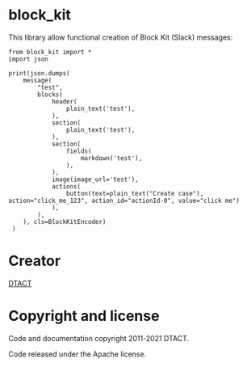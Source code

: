 # block_kit

This library allow functional creation of Block Kit (Slack) messages:

```
from block_kit import *
import json

print(json.dumps(
    message(
        "test",
        blocks(
            header(
                plain_text('test'),
            ),
            section(
                plain_text('test'),
            ),
            section(
                fields(
                    markdown('test'), 
                ),
            ),
            image(image_url='test'),
            actions(
                button(text=plain_text("Create case"), action="click_me_123", action_id="actionId-0", value="click me")
            ),
        ),
    ), cls=BlockKitEncoder)
 )
 ```

# Creator

[DTACT](https://dtact.com/)

# Copyright and license

Code and documentation copyright 2011-2021 DTACT.

Code released under the Apache license.
